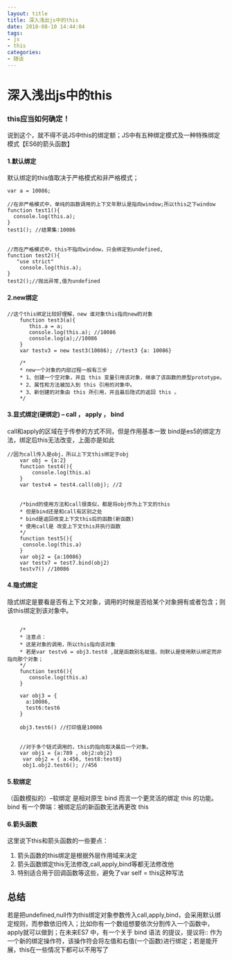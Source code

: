```yaml
---
layout: title
title: 深入浅出js中的this
date: 2018-08-10 14:44:04
tags:
- js
- this
categories:
- 随谈
---
```


# 深入浅出js中的this

### this应当如何确定！

说到这个，就不得不说JS中this的绑定额；JS中有五种绑定模式及一种特殊绑定模式【ES6的箭头函数】

#### 1.默认绑定 

默认绑定的this值取决于严格模式和非严格模式；
```
var a = 10086;

//在非严格模式中，单纯的函数调用的上下文年默认是指向window;所以this之下window
function test1(){
  console.log(this.a);
}
test1(); //结果集:10086


//而在严格模式中，this不指向window，只会绑定到undefined,
function test2(){
   "use strict"
    console.log(this.a); 
}
test2();//抛出异常,值为undefined 
```

#### 2.new绑定

```
//这个this绑定比较好理解，new 谁对象this指向new的对象
    function test3(a){
       this.a = a;
       console.log(this.a); //10086
       console.log(a);//10086
    }
    var testv3 = new test3(10086); //test3 {a: 10086}

    /*
    * new一个对象的内部过程一般有三步
    * 1、创建一个空对象，并且 this 变量引用该对象，继承了该函数的原型prototype。
    * 2、属性和方法被加入到 this 引用的对象中。
    * 3、新创建的对象由 this 所引用，并且最后隐式的返回 this 。
    */
```

#### 3.显式绑定(硬绑定) – call ， apply ， bind 
 
call和apply的区域在于传参的方式不同，但是作用基本一致
bind是es5的绑定方法，绑定后this无法改变，上面亦是如此

```
//因为call传入是obj，所以上下文this绑定于obj
    var obj = {a:2}
    function test4(){
        console.log(this.a)
    }
    var testv4 = test4.call(obj); //2


    /*bind的使用方法和call很类似，都是将obj作为上下文的this
    * 但是bind还是和call有区别之处
    * bind是返回改变上下文this后的函数(新函数)
    * 使用call是 改变上下文this并执行函数
    */
    function test5(){
     console.log(this.a)
    }
    var obj2 = {a:10086}
    var testv7 = test7.bind(obj2)
    testv7() //10086
```

#### 4.隐式绑定 

隐式绑定是要看是否有上下文对象，调用的时候是否给某个对象拥有或者包含；则该this绑定到该对象中。

```

    /*
    * 注意点：
    * 这是对象的调用，所以this指向该对象
    * 若是var testv6 = obj3.test8 ,就是函数别名赋值，则默认是使用默认绑定而非指向那个对象；
    */
    function test6(){
       console.log(this.a)
    }

    var obj3 = {
      a:10086,
      test6:test6
    }

    obj3.test6() //打印值是10086


    //对于多个链式调用的，this的指向取决最后一个对象。
    var obj1 = {a:789 , obj2:obj2}
     var obj2 = { a:456, test8:test8}
     obj1.obj2.test6(); //456
```

#### 5.软绑定

（函数模拟的）–软绑定 是相对原生 bind 而言一个更灵活的绑定 this 的功能。bind 有一个弊端：被绑定后的新函数无法再更改 this

#### 6.箭头函数

这里说下this和箭头函数的一些要点：
1. 箭头函数的this绑定是根据外层作用域来决定
2. 箭头函数绑定this无法修改,call,apply,bind等都无法修改他
3. 特别适合用于回调函数等这些，避免了var self = this这种写法

## 总结

若是把undefined,null作为this绑定对象参数传入call,apply,bind，会采用默认绑定规则，而参数依旧传入；比如你有一个数组想要依次分割传入一个函数中，apply就可以做到；在未来ES7 中，有一个关于 bind 语法 的提议，提议将:: 作为一个新的绑定操作符，该操作符会将左值和右值(一个函数)进行绑定；若是能开展，this在一些情况下都可以不用写了